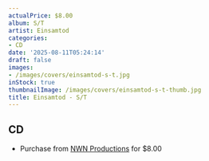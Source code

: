 ```yaml
---
actualPrice: $8.00
album: S/T
artist: Einsamtod
categories:
- CD
date: '2025-08-11T05:24:14'
draft: false
images:
- /images/covers/einsamtod-s-t.jpg
inStock: true
thumbnailImage: /images/covers/einsamtod-s-t-thumb.jpg
title: Einsamtod - S/T
---
```


## CD
* Purchase from [NWN Productions](http://shop.nwnprod.com/index.php?route=product/product&path=93&product_id=10556&sort=pd.name&order=ASC) for $8.00
